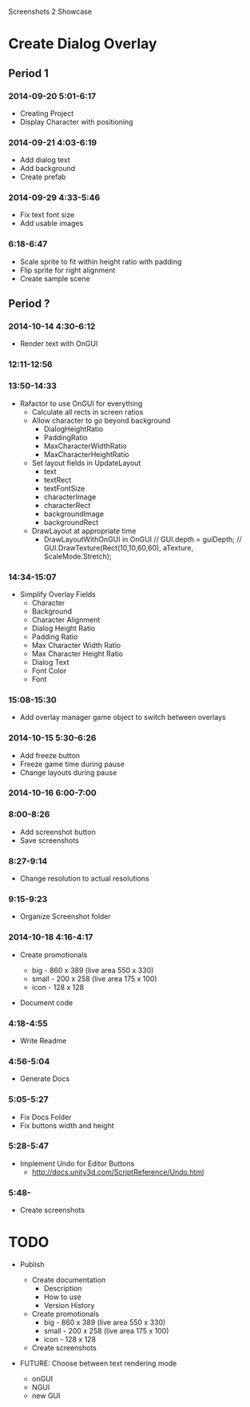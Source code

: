 Screenshots 2 Showcase


# Create Dialog Overlay

## Period 1

### 2014-09-20 5:01-6:17

- Creating Project
- Display Character with positioning
 
### 2014-09-21 4:03-6:19

- Add dialog text
- Add background
- Create prefab

### 2014-09-29 4:33-5:46

- Fix text font size
- Add usable images

### 6:18-6:47

- Scale sprite to fit within height ratio with padding
- Flip sprite for right alignment
- Create sample scene

## Period ?

### 2014-10-14 4:30-6:12

- Render text with OnGUI


### 12:11-12:56
### 13:50-14:33

- Rafactor to use OnGUI for everything
	- Calculate all rects in screen ratios
	- Allow character to go beyond background
		- DialogHeightRatio
		- PaddingRatio
		- MaxCharacterWidthRatio
		- MaxCharacterHeightRatio
	- Set layout fields in UpdateLayout
		- text
		- textRect
		- textFontSize
		- characterImage
		- characterRect
		- backgroundImage
		- backgroundRect
	- DrawLayout at appropriate time
		- DrawLayoutWithOnGUI in OnGUI
			// GUI.depth = guiDepth;
			// GUI.DrawTexture(Rect(10,10,60,60), aTexture, ScaleMode.Stretch);

### 14:34-15:07

- Simplify Overlay Fields
	- Character
	- Background
	- Character Alignment
	- Dialog Height Ratio
	- Padding Ratio
	- Max Character Width Ratio
	- Max Character Height Ratio
	- Dialog Text
	- Font Color
	- Font

### 15:08-15:30

- Add overlay manager game object to switch between overlays

### 2014-10-15 5:30-6:26

- Add freeze button
- Freeze game time during pause
- Change layouts during pause

### 2014-10-16 6:00-7:00
### 8:00-8:26

- Add screenshot button
- Save screenshots

### 8:27-9:14

- Change resolution to actual resolutions

### 9:15-9:23

- Organize Screenshot folder

### 2014-10-18 4:16-4:17

- Create promotionals
	- big - 860 x 389 (live area 550 x 330)
	- small - 200 x 258 (live area 175 x 100)
	- icon - 128 x 128

- Document code

### 4:18-4:55

- Write Readme

### 4:56-5:04

- Generate Docs

### 5:05-5:27

- Fix Docs Folder
- Fix buttons width and height

### 5:28-5:47

- Implement Undo for Editor Buttons
	 - http://docs.unity3d.com/ScriptReference/Undo.html

### 5:48-

- Create screenshots


# TODO





- Publish
	- Create documentation
		- Description
		- How to use
		- Version History
	- Create promotionals
		- big - 860 x 389 (live area 550 x 330)
		- small - 200 x 258 (live area 175 x 100)
		- icon - 128 x 128
	- Create screenshots

- FUTURE: Choose between text rendering mode
	- onGUI
	- NGUI
	- new GUI